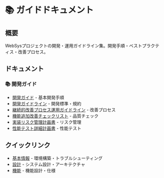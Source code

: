 # 📚 ガイドドキュメント

## 概要
WebSysプロジェクトの開発・運用ガイドライン集。開発手順・ベストプラクティス・改善プロセス。

## ドキュメント

### 📚 開発ガイド
- [開発ガイド](開発ガイド.md) - 基本開発手順
- [開発ガイドライン](開発ガイドライン.md) - 開発標準・規約
- [継続的改善プロセス運用ガイドライン](継続的改善プロセス運用ガイドライン.md) - 改善プロセス
- [機能追加改善チェックリスト](機能追加改善チェックリスト.md) - 品質チェック
- [実装リスク管理計画書](実装リスク管理計画書.md) - リスク管理
- [性能テスト詳細計画書](性能テスト詳細計画書.md) - 性能テスト

## クイックリンク
- [基本情報](../基本/) - 環境構築・トラブルシューティング
- [設計](../設計/) - システム設計・アーキテクチャ
- [機能](../機能/) - 機能設計・仕様
